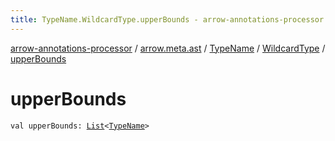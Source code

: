 ```yaml
---
title: TypeName.WildcardType.upperBounds - arrow-annotations-processor
---
```


[arrow-annotations-processor](../../../index.html) / [arrow.meta.ast](../../index.html) / [TypeName](../index.html) / [WildcardType](index.html) / [upperBounds](./upper-bounds.html)

# upperBounds

`val upperBounds: `[`List`](https://kotlinlang.org/api/latest/jvm/stdlib/kotlin.collections/-list/index.html)`<`[`TypeName`](../index.html)`>`